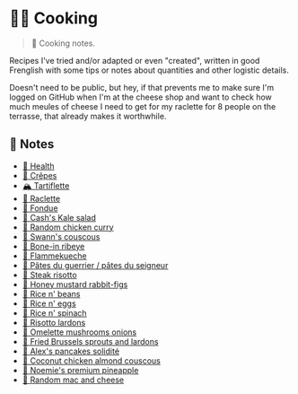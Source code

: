 # 👨‍🍳 Cooking

> 📝 Cooking notes.

Recipes I've tried and/or adapted or even "created", written in good
Frenglish with some tips or notes about quantities and other logistic
details.

Doesn't need to be public, but hey, if that prevents me to make sure I'm
logged on GitHub when I'm at the cheese shop and want to check how much
meules of cheese I need to get for my raclette for 8 people on the
terrasse, that already makes it worthwhile.

## 📖 Notes

* [🥬 Health](health.md)
* [🥞 Crêpes](crepes.md)
* [🏔 Tartiflette](tartiflette.md)
* [🧀 Raclette](raclette.md)
* [🧀 Fondue](fondue.md)
* [🥗 Cash's Kale salad](cash-kale-salad.md)
* [🍗 Random chicken curry](random-chicken-curry.md)
* [🐐 Swann's couscous](swann-couscous.md)
* [🥩 Bone-in ribeye](bone-in-ribeye.md)
* [🍕 Flammekueche](flammekueche.md)
* [🍝 Pâtes du guerrier / pâtes du seigneur](pates-du-guerrier.md)
* [🥩 Steak risotto](steak-risotto.md)
* [🐇 Honey mustard rabbit-figs](honey-mustard-rabbit-figs.md)
* [🍚 Rice n' beans](rice-n-beans.md)
* [🥚 Rice n' eggs](rice-n-eggs.md)
* [🥗 Rice n' spinach](rice-n-spinach.md)
* [🐖 Risotto lardons](risotto-lardons.md)
* [🍄 Omelette mushrooms onions](omelette-mushrooms-onions.md)
* [🥬 Fried Brussels sprouts and lardons](fried-brussels-sprouts-and-lardons.md)
* [🥞 Alex's pancakes solidité](alex-pancakes-solidite.md)
* [🥥 Coconut chicken almond couscous](coconut-chicken-almond-couscous.md)
* [🍍 Noemie's premium pineapple](noemie-premium-pineapple.md)
* [🐑 Random mac and cheese](random-mac-and-cheese.md)
